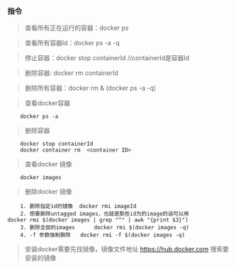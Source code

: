 ### 指令

>  查看所有正在运行的容器：docker  ps

>  查看所有容器Id：docker ps -a -q

>  停止容器：docker stop containerId  //containerId是容器Id

>  删除容器: docker rm containerId

>  删除所有容器：docker rm & (docker ps -a -q)

> 查看docker容器
```
	docker ps -a
```
> 删除容器
```
	docker stop containerId
	docker container rm  <container ID>
```
> 查看docker 镜像
```
	docker images
```

> 删除docker 镜像
```
	1. 删除指定id的镜像  docker rmi imageId 
	2. 想要删除untagged images，也就是那些id为的image的话可以用           docker rmi $(docker images | grep "^" | awk "{print $3}")
	3. 删除全部的images      docker rmi $(docker images -q)
	4. -f 参数强制删除   docker rmi -f $(docker images -q)
```

> 安装docker需要先找镜像，镜像文件地址  https://hub.docker.com  搜索要安装的镜像

